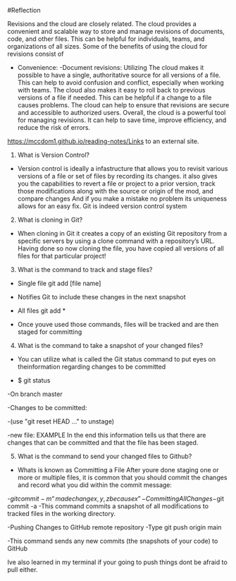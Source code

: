 
#Reflection

Revisions and the cloud are closely related. The cloud provides a convenient and scalable way to store and manage revisions of documents, code, and other files. This can be helpful for individuals, teams, and organizations of all sizes.
Some of the benefits of using the cloud for revisions consist of
- Convenience: 
-Document revisions: 
Utilizing The cloud makes it possible to have a single, authoritative source for all versions of a file. This can help to avoid confusion and conflict, especially when working with teams.
The cloud also makes it easy to roll back to previous versions of a file if needed. This can be helpful if a change to a file causes problems.
The cloud can help to ensure that revisions are secure and accessible to authorized users.
Overall, the cloud is a powerful tool for managing revisions. It can help to save time, improve efficiency, and reduce the risk of errors.

https://mccdom1.github.io/reading-notes/Links to an external site.

1. What is Version Control?

- Version control is ideally a infastructure that allows you to revisit various versions of a file or set of files by recording its changes.
it also gives you the capabilities to revert a file or project to a prior version, track those modifications along with the source or origin of the mod, and compare changes
And if you make a mistake no problem its uniqueness allows for an easy fix.
Git is indeed version control system

2. What is cloning in Git?

- When cloning in Git it creates a copy of an existing Git repository from a specific servers by using a clone command with a repository’s URL.
Having done so now cloning the file, you have copied all versions of all files for that particular project!

3. What is the command to track and stage files?
- Single file git add [file name]

- Notifies Git to include these changes in the next snapshot

- All files git add *

- Once youve used those commands, files will be tracked and are then staged for committing

 

 

4. What is the command to take a snapshot of your changed files?

- You can utilize what is called the Git status command to put eyes on theinformation regarding changes to be committed

- $ git status

-On branch master

-Changes to be committed:

  -(use "git reset HEAD ..." to unstage)

  -new file: EXAMPLE
In the end this information tells us that there are changes that can be committed and that the file has been staged.


5. What is the command to send your changed files to Github?

- Whats is known as Committing a File
After youre done staging one or more or multiple files, it is common that you should commit the changes and record what you did within the commit message:

-$git commit -m “made change x,y,z because x”
-Committing All Changes
-$git commit -a
-This command commits a snapshot of all modifications to tracked files in the working directory.

-Pushing Changes to GitHub remote repository
-Type git push origin main

-This command sends any new commits (the snapshots of your code) to GitHub

Ive also learned in my terminal if your going to push things dont be afraid to pull either. 
